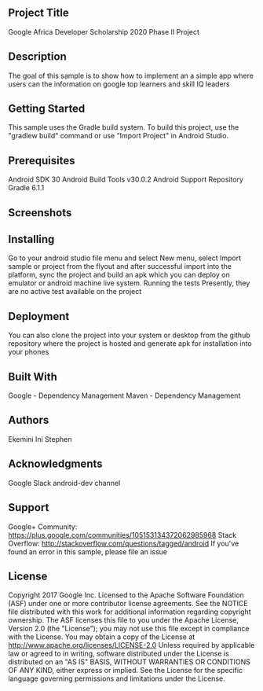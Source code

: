 ## Project Title
Google Africa Developer Scholarship 2020 Phase II Project

## Description
The goal of this sample is to show how to implement an a simple app where users can the information on google top learners and skill IQ leaders

## Getting Started
This sample uses the Gradle build system. To build this project, use the "gradlew build" command or use "Import Project" in Android Studio.

## Prerequisites
Android SDK 30
Android Build Tools v30.0.2
Android Support Repository
Gradle 6.1.1

## Screenshots


## Installing
Go to your android studio file menu and select New menu, select Import sample or project from the flyout and after successful import into the platform, sync the project and build an apk which you can deploy on emulator or android machine live system.
Running the tests
Presently, they are no active test available on the project

## Deployment
You can also clone the project into your system or desktop from the github repository where the project is hosted and generate apk for installation into your phones

## Built With
Google - Dependency Management
Maven - Dependency Management

## Authors
Ekemini Ini Stephen

## Acknowledgments
Google
Slack android-dev channel

## Support
Google+ Community: https://plus.google.com/communities/105153134372062985968 Stack Overflow: http://stackoverflow.com/questions/tagged/android If you've found an error in this sample, please file an issue

## License
Copyright 2017 Google Inc.
Licensed to the Apache Software Foundation (ASF) under one or more contributor license agreements. See the NOTICE file distributed with this work for additional information regarding copyright ownership. The ASF licenses this file to you under the Apache License, Version 2.0 (the "License"); you may not use this file except in compliance with the License. You may obtain a copy of the License at http://www.apache.org/licenses/LICENSE-2.0
Unless required by applicable law or agreed to in writing, software distributed under the License is distributed on an "AS IS" BASIS, WITHOUT WARRANTIES OR CONDITIONS OF ANY KIND, either express or implied. See the License for the specific language governing permissions and limitations under the License.
